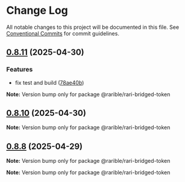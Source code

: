 # Change Log

All notable changes to this project will be documented in this file.
See [Conventional Commits](https://conventionalcommits.org) for commit guidelines.

## [0.8.11](https://github.com/rarible/protocol-contracts/compare/v0.8.10...v0.8.11) (2025-04-30)

### Features

- fix test and build ([78ae40b](https://github.com/rarible/protocol-contracts/commit/78ae40b4fdda18da610b022621a92f6944bdd8ba))

**Note:** Version bump only for package @rarible/rari-bridged-token

## [0.8.10](https://github.com/rarible/protocol-contracts/compare/v0.8.9...v0.8.10) (2025-04-30)

**Note:** Version bump only for package @rarible/rari-bridged-token

## [0.8.8](https://github.com/rarible/protocol-contracts/compare/v0.8.7...v0.8.8) (2025-04-29)

**Note:** Version bump only for package @rarible/rari-bridged-token

**Note:** Version bump only for package @rarible/rari-bridged-token
